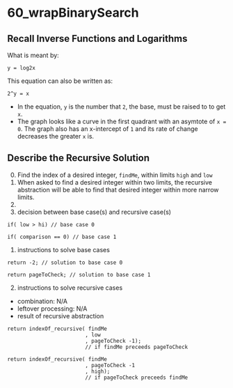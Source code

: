 # 60_wrapBinarySearch

## Recall Inverse Functions and Logarithms
What is meant by:
```
y = log2x
```
This equation can also be written as:
```
2^y = x
```
- In the equation, `y` is the number that `2`, the base, must be raised to to get `x`.
- The graph looks like a curve in the first quadrant with an asymtote of `x = 0`. The graph also has an x-intercept of `1` and its rate of change decreases the greater `x` is.

## Describe the Recursive Solution
0. Find the index of a desired integer, `findMe`, within limits `high` and `low`
1. When asked to find a desired integer within two limits, the recursive abstraction will be able to find that desired integer within more narrow limits.
2. 
0. decision between base case(s) and recursive case(s)
```
if( low > hi) // base case 0

if( comparison == 0) // base case 1
```
1. instructions to solve base cases
```
return -2; // solution to base case 0

return pageToCheck; // solution to base case 1
```
2. instructions to solve recursive cases
- combination: N/A
- leftover processing: N/A
- result of recursive abstraction
```
return indexOf_recursive( findMe
                         , low
                         , pageToCheck -1); 
                         // if findMe preceeds pageToCheck

return indexOf_recursive( findMe
                         , pageToCheck -1
                         , high); 
                         // if pageToCheck preceeds findMe
```